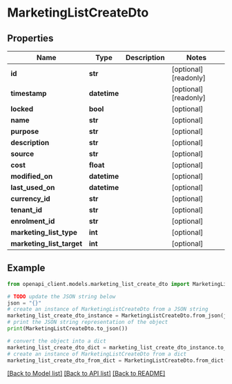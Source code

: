 # MarketingListCreateDto


## Properties

Name | Type | Description | Notes
------------ | ------------- | ------------- | -------------
**id** | **str** |  | [optional] [readonly] 
**timestamp** | **datetime** |  | [optional] [readonly] 
**locked** | **bool** |  | [optional] 
**name** | **str** |  | [optional] 
**purpose** | **str** |  | [optional] 
**description** | **str** |  | [optional] 
**source** | **str** |  | [optional] 
**cost** | **float** |  | [optional] 
**modified_on** | **datetime** |  | [optional] 
**last_used_on** | **datetime** |  | [optional] 
**currency_id** | **str** |  | [optional] 
**tenant_id** | **str** |  | [optional] 
**enrolment_id** | **str** |  | [optional] 
**marketing_list_type** | **int** |  | [optional] 
**marketing_list_target** | **int** |  | [optional] 

## Example

```python
from openapi_client.models.marketing_list_create_dto import MarketingListCreateDto

# TODO update the JSON string below
json = "{}"
# create an instance of MarketingListCreateDto from a JSON string
marketing_list_create_dto_instance = MarketingListCreateDto.from_json(json)
# print the JSON string representation of the object
print(MarketingListCreateDto.to_json())

# convert the object into a dict
marketing_list_create_dto_dict = marketing_list_create_dto_instance.to_dict()
# create an instance of MarketingListCreateDto from a dict
marketing_list_create_dto_from_dict = MarketingListCreateDto.from_dict(marketing_list_create_dto_dict)
```
[[Back to Model list]](../README.md#documentation-for-models) [[Back to API list]](../README.md#documentation-for-api-endpoints) [[Back to README]](../README.md)


